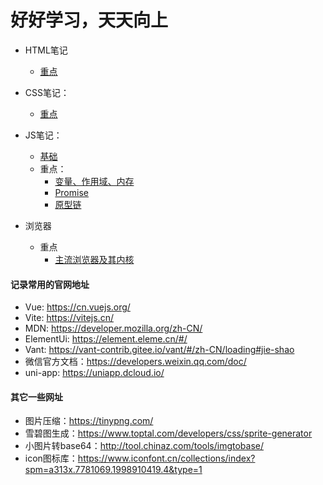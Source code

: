 # 好好学习，天天向上

- HTML笔记
  - [重点](https://github.com/L1StayHungry/studyCode/blob/master/%E6%95%B4%E7%90%86-HTML/HTML.md)

- CSS笔记：
  - [重点](https://github.com/L1StayHungry/studyCode/blob/master/%E6%95%B4%E7%90%86-CSS/CSS.md)

- JS笔记：
  - [基础](https://github.com/L1StayHungry/studyCode/blob/master/%E6%95%B4%E7%90%86-JS/%E7%BA%A2%E5%AE%9D%E4%B9%A6%E5%AD%A6%E4%B9%A0%E7%AC%94%E8%AE%B0/JavaScript.md)
  - 重点：
    - [变量、作用域、内存](https://github.com/L1StayHungry/studyCode/blob/master/%E6%95%B4%E7%90%86-JS/ES/%E5%8F%98%E9%87%8F_%E4%BD%9C%E7%94%A8%E5%9F%9F_%E5%86%85%E5%AD%98/%E5%8F%98%E9%87%8F_%E4%BD%9C%E7%94%A8%E5%9F%9F_%E5%86%85%E5%AD%98.md)
    - [Promise](https://github.com/L1StayHungry/studyCode/blob/master/%E6%95%B4%E7%90%86-JS/ES/PeomiseA%2B%E8%A7%84%E8%8C%83%E5%8F%8A%E5%BA%94%E7%94%A8/PromiseA%2B%E8%A7%84%E8%8C%83.md)
    - [原型链](https://github.com/L1StayHungry/studyCode/blob/master/%E6%95%B4%E7%90%86-JS/ES/%E5%8E%9F%E5%9E%8B%E5%92%8C%E5%8E%9F%E5%9E%8B%E9%93%BE/%E5%8E%9F%E5%9E%8B%E5%92%8C%E5%8E%9F%E5%9E%8B%E9%93%BE.md)
- 浏览器
  - 重点
    - [主流浏览器及其内核](https://github.com/L1StayHungry/studyCode/blob/master/%E6%95%B4%E7%90%86-%E6%B5%8F%E8%A7%88%E5%99%A8/%E4%B8%BB%E6%B5%81%E6%B5%8F%E8%A7%88%E5%99%A8%E5%8F%8A%E5%85%B6%E5%86%85%E6%A0%B8.md)




#### 记录常用的官网地址

- Vue: https://cn.vuejs.org/
- Vite: https://vitejs.cn/
- MDN: https://developer.mozilla.org/zh-CN/
- ElementUi: https://element.eleme.cn/#/
- Vant: https://vant-contrib.gitee.io/vant/#/zh-CN/loading#jie-shao
- 微信官方文档：https://developers.weixin.qq.com/doc/
- uni-app: https://uniapp.dcloud.io/

#### 其它一些网址

- 图片压缩：https://tinypng.com/
- 雪碧图生成：https://www.toptal.com/developers/css/sprite-generator
- 小图片转base64：http://tool.chinaz.com/tools/imgtobase/
- icon图标库：https://www.iconfont.cn/collections/index?spm=a313x.7781069.1998910419.4&type=1


